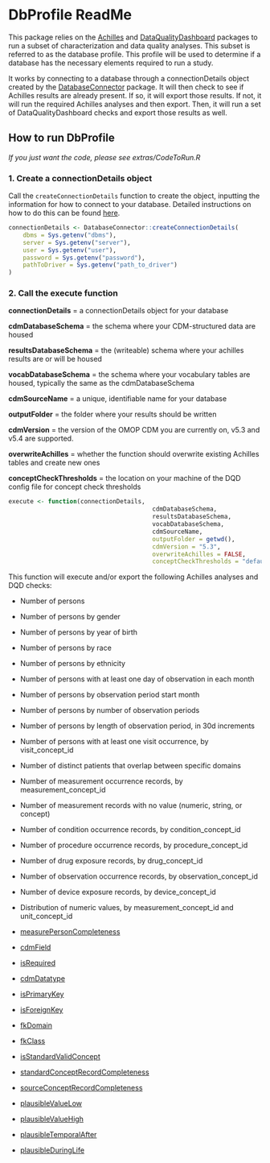 # DbProfile ReadMe

This package relies on the [Achilles](https://github.com/ohdsi/Achilles) and [DataQualityDashboard](https://github.com/ohdsi/DataQualityDashboard) packages to run a subset of characterization and data quality analyses. This subset is referred to as the database profile. This profile will be used to determine if a database has the necessary elements required to run a study. 

It works by connecting to a database through a connectionDetails object created by the [DatabaseConnector](http://ohdsi.github.io/DatabaseConnector/articles/Connecting.html) package. It will then check to see if Achilles results are already present. If so, it will export those results. If not, it will run the required Achilles analyses and then export. Then, it will run a set of DataQualityDashboard checks and export those results as well.

## How to run DbProfile

*If you just want the code, please see extras/CodeToRun.R*

### **1. Create a connectionDetails object**

Call the `createConnectionDetails` function to create the object, inputting the information for how to connect to your database. Detailed instructions on how to do this can be found [here](http://ohdsi.github.io/DatabaseConnector/articles/Connecting.html). 

```r
connectionDetails <- DatabaseConnector::createConnectionDetails(
	dbms = Sys.getenv("dbms"),
	server = Sys.getenv("server"),
	user = Sys.getenv("user"),
	password = Sys.getenv("password"),
	pathToDriver = Sys.getenv("path_to_driver")
)
```
### **2. Call the execute function**


**connectionDetails** = a connectionDetails object for your database

**cdmDatabaseSchema** = the schema where your CDM-structured data are housed

**resultsDatabaseSchema** = the (writeable) schema where your achilles results are or will be housed

**vocabDatabaseSchema** = the schema where your vocabulary tables are housed, typically the same as the cdmDatabaseSchema

**cdmSourceName** = a unique, identifiable name for your database

**outputFolder** = the folder where your results should be written

**cdmVersion** = the version of the OMOP CDM you are currently on, v5.3 and v5.4 are supported.

**overwriteAchilles** = whether the function should overwrite existing Achilles tables and create new ones

**conceptCheckThresholds** = the location on your machine of the DQD config file for concept check thresholds


```r
execute <- function(connectionDetails,
										cdmDatabaseSchema,
										resultsDatabaseSchema,
										vocabDatabaseSchema,
										cdmSourceName,
										outputFolder = getwd(),
										cdmVersion = "5.3",
										overwriteAchilles = FALSE,
										conceptCheckThresholds = "default")

```


This function will execute and/or export the following Achilles analyses and DQD checks:

- Number of persons
-	Number of persons by gender
- Number of persons by year of birth
- Number of persons by race
- Number of persons by ethnicity
- Number of persons with at least one day of observation in each month
- Number of persons by observation period start month
- Number of persons by number of observation periods
- Number of persons by length of observation period, in 30d increments
- Number of persons with at least one visit occurrence, by visit_concept_id
- Number of distinct patients that overlap between specific domains
- Number of measurement occurrence records, by measurement_concept_id
- Number of measurement records with no value (numeric, string, or concept)
- Number of condition occurrence records, by condition_concept_id
- Number of procedure occurrence records, by procedure_concept_id
- Number of drug exposure records, by drug_concept_id
- Number of observation occurrence records, by observation_concept_id
- Number of device exposure records, by device_concept_id
- Distribution of numeric values, by measurement_concept_id and unit_concept_id

- [measurePersonCompleteness](https://ohdsi.github.io/DataQualityDashboard/articles/CheckTypeDescriptions.html#measurepersoncompleteness-1)
- [cdmField](https://ohdsi.github.io/DataQualityDashboard/articles/CheckTypeDescriptions.html#cdmfield-1)
- [isRequired](https://ohdsi.github.io/DataQualityDashboard/articles/CheckTypeDescriptions.html#isrequired)
- [cdmDatatype](https://ohdsi.github.io/DataQualityDashboard/articles/CheckTypeDescriptions.html#cdmdatatype-1)
- [isPrimaryKey](https://ohdsi.github.io/DataQualityDashboard/articles/CheckTypeDescriptions.html#isprimarykey-1)
- [isForeignKey](https://ohdsi.github.io/DataQualityDashboard/articles/CheckTypeDescriptions.html#isforeignkey-1)
- [fkDomain](https://ohdsi.github.io/DataQualityDashboard/articles/CheckTypeDescriptions.html#fkdomain-1)
- [fkClass](https://ohdsi.github.io/DataQualityDashboard/articles/CheckTypeDescriptions.html#fkclass-1)
- [isStandardValidConcept](https://ohdsi.github.io/DataQualityDashboard/articles/CheckTypeDescriptions.html#isstandardvalidconcept-1)
- [standardConceptRecordCompleteness](https://ohdsi.github.io/DataQualityDashboard/articles/CheckTypeDescriptions.html#standardconceptrecordcompleteness)
- [sourceConceptRecordCompleteness](https://ohdsi.github.io/DataQualityDashboard/articles/CheckTypeDescriptions.html#sourceconceptrecordcompleteness-1)
- [plausibleValueLow](https://ohdsi.github.io/DataQualityDashboard/articles/CheckTypeDescriptions.html#plausiblevaluelow-2)
- [plausibleValueHigh](https://ohdsi.github.io/DataQualityDashboard/articles/CheckTypeDescriptions.html#plausiblevaluehigh-2)
- [plausibleTemporalAfter](https://ohdsi.github.io/DataQualityDashboard/articles/CheckTypeDescriptions.html#plausibletemporalafter-1)
- [plausibleDuringLife](https://ohdsi.github.io/DataQualityDashboard/articles/CheckTypeDescriptions.html#plausibleduringlife-1)
